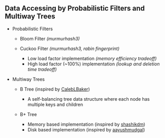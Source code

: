 ## Data Accessing by Probabilistic Filters and Multiway Trees

* Probabilistic Filters

  * Bloom Filter *(murmurhash3)*

  * Cuckoo Filter *(murmurhash3, rabin fingerprint)*
    * Low load factor implementation *(memory efficiency tradeoff)*
    * High load factor (~100%) implementation *(lookup and deletion time tradeoff)*

* Multiway Trees

  * B Tree (inspired by [CalebLBaker](https://github.com/CalebLBaker/b-tree))
    * A self-balancing tree data structure where each node has multiple keys and children

  * B+ Tree
    * Memory based implementation (inspired by [shashikdm](https://github.com/shashikdm/B-Plus-Tree))
    * Disk based implementation (inspired by [aayushmudgal](https://github.com/aayushmudgal/bplustree))
